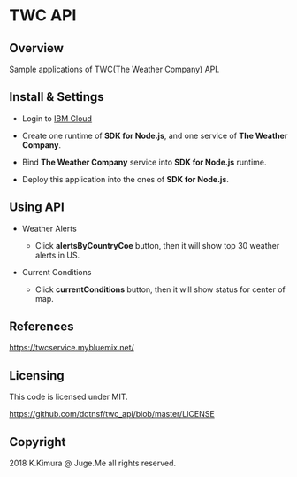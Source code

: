 # TWC API

## Overview

Sample applications of TWC(The Weather Company) API.

## Install & Settings

- Login to [IBM Cloud](http://bluemix.net/)

- Create one runtime of **SDK for Node.js**, and one service of **The Weather Company**.

- Bind **The Weather Company** service into **SDK for Node.js** runtime.

- Deploy this application into the ones of **SDK for Node.js**.


## Using API

- Weather Alerts

    - Click **alertsByCountryCoe** button, then it will show top 30 weather alerts in US.

- Current Conditions

    - Click **currentConditions** button, then it will show status for center of map.


## References

https://twcservice.mybluemix.net/


## Licensing

This code is licensed under MIT.

https://github.com/dotnsf/twc_api/blob/master/LICENSE


## Copyright

2018 K.Kimura @ Juge.Me all rights reserved.

